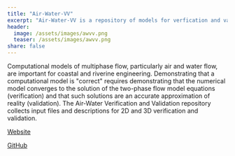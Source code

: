 ```yaml
---
title: "Air-Water-VV"
excerpt: "Air-Water-VV is a repository of models for verfication and valication of air-water flow."
header:
  image: /assets/images/awvv.png
  teaser: /assets/images/awvv.png
share: false
---
```


Computational models of multiphase flow, particularly air and water
flow, are important for coastal and riverine
engineering. Demonstrating that a computational model is "correct"
requires demonstrating that the numerical model converges to the
solution of the two-phase flow model equations (verification) and that
such solutions are an accurate approximation of reality
(validation). The Air-Water Verification and Validation repository
collects input files and descriptions for 2D and 3D verification and
validation.

[Website](https://erdc.github.io/air-water-vv)

[GitHub](https://github.com/erdc/air-water-vv)
